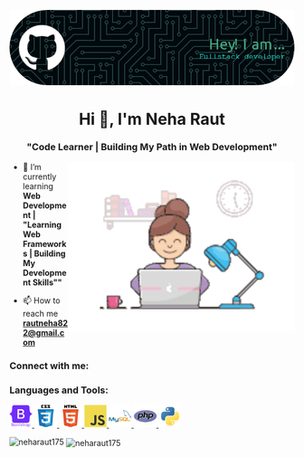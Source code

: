![MasterHead](https://github.com/neharaut175/neharaut175/blob/main/github-header-image%20(2).png?raw=true)
<h1 align="center">Hi 👋, I'm Neha Raut</h1>
<h3 align="center">"Code Learner | Building My Path in Web Development"</h3>
<img align="right" width="400" src="https://github.com/neharaut175/neharaut175/blob/main/coding-girl.gif?raw=true">

- 🌱 I’m currently learning **Web Development | "Learning Web Frameworks | Building My Development Skills""**

- 📫 How to reach me **rautneha822@gmail.com**

<h3 align="left">Connect with me:</h3>
<p align="left">
</p>

<h3 align="left">Languages and Tools:</h3>
<p align="left"> <a href="https://getbootstrap.com" target="_blank" rel="noreferrer"> <img src="https://raw.githubusercontent.com/devicons/devicon/master/icons/bootstrap/bootstrap-plain-wordmark.svg" alt="bootstrap" width="40" height="40"/> </a> <a href="https://www.w3schools.com/css/" target="_blank" rel="noreferrer"> <img src="https://raw.githubusercontent.com/devicons/devicon/master/icons/css3/css3-original-wordmark.svg" alt="css3" width="40" height="40"/> </a> <a href="https://www.w3.org/html/" target="_blank" rel="noreferrer"> <img src="https://raw.githubusercontent.com/devicons/devicon/master/icons/html5/html5-original-wordmark.svg" alt="html5" width="40" height="40"/> </a> <a href="https://developer.mozilla.org/en-US/docs/Web/JavaScript" target="_blank" rel="noreferrer"> <img src="https://raw.githubusercontent.com/devicons/devicon/master/icons/javascript/javascript-original.svg" alt="javascript" width="40" height="40"/> </a> <a href="https://www.mysql.com/" target="_blank" rel="noreferrer"> <img src="https://raw.githubusercontent.com/devicons/devicon/master/icons/mysql/mysql-original-wordmark.svg" alt="mysql" width="40" height="40"/> </a> <a href="https://www.php.net" target="_blank" rel="noreferrer"> <img src="https://raw.githubusercontent.com/devicons/devicon/master/icons/php/php-original.svg" alt="php" width="40" height="40"/> </a> <a href="https://www.python.org" target="_blank" rel="noreferrer"> <img src="https://raw.githubusercontent.com/devicons/devicon/master/icons/python/python-original.svg" alt="python" width="40" height="40"/> </a> </p>

<p><img align="left" src="https://github-readme-stats.vercel.app/api/top-langs?username=neharaut175&show_icons=true&locale=en&layout=compact&theme=tokyonight" alt="neharaut175" /></p>

<p>&nbsp;<img align="center" src="https://github-readme-stats.vercel.app/api?username=neharaut175&show_icons=true&locale=en&theme=tokyonight" alt="neharaut175" /></p>

